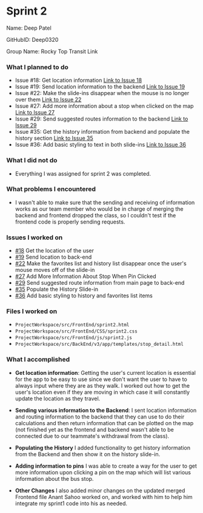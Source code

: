 # Sprint 2

Name: Deep Patel

GitHubID: Deep0320

Group Name: Rocky Top Transit Link

### What I planned to do
* Issue #18: Get location information [Link to Issue 18](https://github.com/utk-cs340-fall24/RockyTop-Transit-Link/issues/18)
* Issue #19: Send location information to the backend [Link to Issue 19](https://github.com/utk-cs340-fall24/RockyTop-Transit-Link/issues/19)
* Issue #22: Make the slide-ins disappear when the mouse is no longer over them [Link to Issue 22](https://github.com/utk-cs340-fall24/RockyTop-Transit-Link/issues/22)
* Issue #27: Add more information about a stop when clicked on the map [Link to Issue 27](https://github.com/utk-cs340-fall24/RockyTop-Transit-Link/issues/27)
* Issue #29: Send suggested routes information to the backend [Link to Issue 29](https://github.com/utk-cs340-fall24/RockyTop-Transit-Link/issues/29)
* Issue #35: Get the history information from backend and populate the history section [Link to Issue 35](https://github.com/utk-cs340-fall24/RockyTop-Transit-Link/issues/35)
* Issue #36: Add basic styling to text in both slide-ins [Link to Issue 36](https://github.com/utk-cs340-fall24/RockyTop-Transit-Link/issues/36)


### What I did not do
* Everything I was assigned for sprint 2 was completed.

### What problems I encountered
* I wasn't able to make sure that the sending and receiving of information works as our team member who would be in charge of merging the backend and frontend dropped the class, so I couldn't test if the frontend code is properly sending requests. 

### Issues I worked on
* [#18](https://github.com/utk-cs340-fall24/RockyTop-Transit-Link/issues/18) Get the location of the user
* [#19](https://github.com/utk-cs340-fall24/RockyTop-Transit-Link/issues/19) Send location to back-end
* [#22](https://github.com/utk-cs340-fall24/RockyTop-Transit-Link/issues/22) Make the favorites list and history list disappear once the user's mouse moves off of the slide-in
* [#27](https://github.com/utk-cs340-fall24/RockyTop-Transit-Link/issues/27) Add More Information About Stop When Pin Clicked
* [#29](https://github.com/utk-cs340-fall24/RockyTop-Transit-Link/issues/29) Send suggested route information from main page to back-end
* [#35](https://github.com/utk-cs340-fall24/RockyTop-Transit-Link/issues/35) Populate the History Slide-in
* [#36](https://github.com/utk-cs340-fall24/RockyTop-Transit-Link/issues/36) Add basic styling to history and favorites list items

### Files I worked on
* `ProjectWorkspace/src/FrontEnd/sprint2.html`
* `ProjectWorkspace/src/FrontEnd/CSS/sprint2.css`
* `ProjectWorkspace/src/FrontEnd/js/sprint2.js`
* `ProjectWorkspace/src/BackEnd/v3/app/templates/stop_detail.html`

### What I accomplished
* **Get location information**: Getting the user's current location is essential for the app to be easy to use since we don't want the user to have to always input where they are as they walk. I worked out how to get the user's location even if they are moving in which case it will constantly update the location as they travel.

* **Sending various information to the Backend**: I sent location information and routing information to the backend that they can use to do their calculations and then return information that can be plotted on the map (not finished yet as the frontend and backend wasn't able to be connected due to our teammate's withdrawal from the class).

* **Populating the History** I added functionality to get history information from the Backend and then show it on the history slide-in.

* **Adding information to pins** I was able to create a way for the user to get more information upon clicking a pin on the map which will list various information about the bus stop.

* **Other Changes** I also added minor changes on the updated merged Frontend file Anant Sahoo worked on, and worked with him to help him integrate my sprint1 code into his as needed.